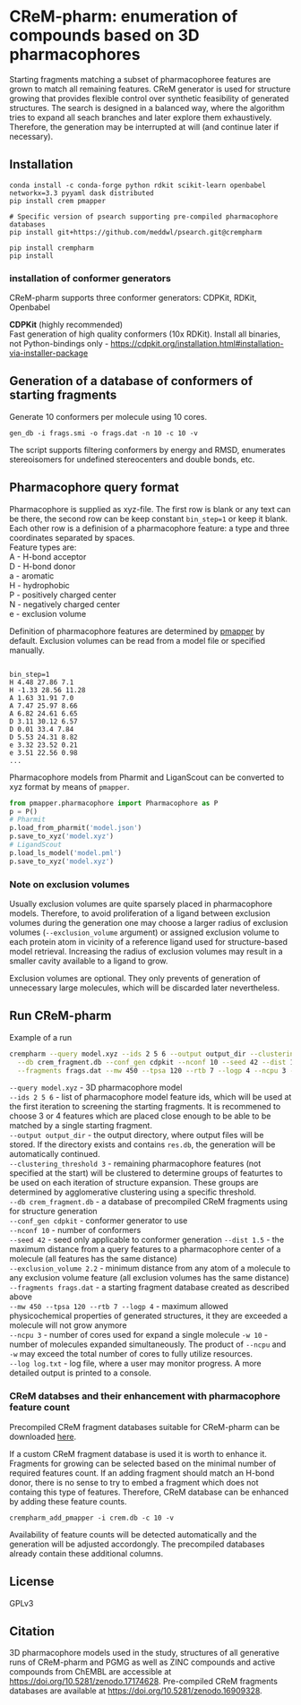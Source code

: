 # CReM-pharm: enumeration of compounds based on 3D pharmacophores

Starting fragments matching a subset of pharmacophoree features are grown to match all remaining features. CReM generator is used for structure growing that provides flexible control over synthetic feasibility of generated structures. The search is designed in a balanced way, where the algorithm tries to expand all seach branches and later explore them exhaustively. Therefore, the generation may be interrupted at will (and continue later if necessary).  

## Installation

```
conda install -c conda-forge python rdkit scikit-learn openbabel networkx=3.3 pyyaml dask distributed
pip install crem pmapper

# Specific version of psearch supporting pre-compiled pharmacophore databases
pip install git+https://github.com/meddwl/psearch.git@crempharm

pip install crempharm
pip install 
```
### installation of conformer generators

CReM-pharm supports three conformer generators: CDPKit, RDKit, Openbabel

**CDPKit** (highly recommended)  
Fast generation of high quality conformers (10x RDKit). Install all binaries, not Python-bindings only - https://cdpkit.org/installation.html#installation-via-installer-package
 
## Generation of a database of conformers of starting fragments

Generate 10 conformers per molecule using 10 cores.

```
gen_db -i frags.smi -o frags.dat -n 10 -c 10 -v
```
The script supports filtering conformers by energy and RMSD, enumerates stereoisomers for undefined stereocenters and double bonds, etc.

## Pharmacophore query format

Pharmacophore is supplied as xyz-file. The first row is blank or any text can be there, the second row can be keep constant `bin_step=1` or keep it blank. Each other row is a definision of a pharmacophore feature: a type and three coordinates separated by spaces.  
Feature types are:  
A - H-bond acceptor  
D - H-bond donor  
a - aromatic  
H - hydrophobic  
P - positively charged center  
N - negatively charged center  
e - exclusion volume  

Definition of pharmacophore features are determined by [pmapper](https://github.com/DrrDom/pmapper) by default. Exclusion volumes can be read from a model file or specified manually.

```text

bin_step=1
H 4.48 27.86 7.1
H -1.33 28.56 11.28
A 1.63 31.91 7.0
A 7.47 25.97 8.66
A 6.82 24.61 6.65
D 3.11 30.12 6.57
D 0.01 33.4 7.84
D 5.53 24.31 8.82
e 3.32 23.52 0.21
e 3.51 22.56 0.98
...
```

Pharmacophore models from Pharmit and LiganScout can be converted to xyz format by means of `pmapper`.  

```python
from pmapper.pharmacophore import Pharmacophore as P
p = P()
# Pharmit
p.load_from_pharmit('model.json')
p.save_to_xyz('model.xyz')
# LigandScout
p.load_ls_model('model.pml')
p.save_to_xyz('model.xyz')
```

### Note on exclusion volumes
Usually exclusion volumes are quite sparsely placed in pharmacophore models. Therefore, to avoid proliferation of a ligand between exclusion volumes during the generation one may choose a larger radius of exclusion volumes (`--exclusion_volume` argument) or assigned exclusion volume to each protein atom in vicinity of a reference ligand used for structure-based model retrieval. Increasing the radius of exclusion volumes may result in a smaller cavity available to a ligand to grow.

Exclusion volumes are optional. They only prevents of generation of unnecessary large molecules, which will be discarded later nevertheless.

## Run CReM-pharm

Example of a run

```bash
crempharm --query model.xyz --ids 2 5 6 --output output_dir --clustering_threshold 3 \
  --db crem_fragment.db --conf_gen cdpkit --nconf 10 --seed 42 --dist 1.5 --exclusion_volume 2.2 \
  --fragments frags.dat --mw 450 --tpsa 120 --rtb 7 --logp 4 --ncpu 3 -w 10 --log log.txt
```

`--query model.xyz` - 3D pharmacophore model  
`--ids 2 5 6` - list of pharmacophore model feature ids, which will be used at the first iteration to screening the starting fragments. It is recommened to choose 3 or 4 features which are placed close enough to be able to be matched by a single starting fragment.   
`--output output_dir` - the output directory, where output files will be stored. If the directory exists and contains `res.db`, the generation will be automatically continued.  
`--clustering_threshold 3` - remaining pharmacophore features (not specified at the start) will be clustered to determine groups of featurtes to be used on each iteration of structure expansion. These groups are determined by agglomerative clustering using a specific threshold.  
`--db crem_fragment.db` - a database of precompiled CReM fragments using for structure generation  
`--conf_gen cdpkit` - conformer generator to use  
`--nconf 10` - number of conformers  
`--seed 42` - seed only applicable to conformer generation
`--dist 1.5` - the maximum distance from a query features to a pharmacophore center of a molecule (all features has the same distance)  
`--exclusion_volume 2.2` - minimum distance from any atom of a molecule to any exclusion volume feature (all exclusion volumes has the same distance)  
`--fragments frags.dat` - a starting fragment database created as described above  
`--mw 450 --tpsa 120 --rtb 7 --logp 4` - maximum allowed physicochemical properties of generated structures, it they are exceeded a molecule will not grow anymore  
`--ncpu 3` - number of cores used for expand a single molecule
`-w 10` - number of molecules expanded simultaneously. The product of `--ncpu` and `-w` may exceed the total number of cores to fully utilize resources.  
`--log log.txt` - log file, where a user may monitor progress. A more detailed output is printed to a console.  

### CReM databses and their enhancement with pharmacophore feature count

Precompiled CReM fragment databases suitable for CReM-pharm can be downloaded [here](https://qsar4u.com/pages/crem.php).  

If a custom CReM fragment database is used it is worth to enhance it. Fragments for growing can be selected based on the minimal number of required features count. If an adding fragment should match an H-bond donor, there is no sense to try to embed a fragment which does not containg this type of features. Therefore, CReM database can be enhanced by adding these feature counts.

```
crempharm_add_pmapper -i crem.db -c 10 -v
```
Availability of feature counts will be detected automatically and the generation will be adjusted accordongly. The precompiled databases already contain these additional columns. 

## License

GPLv3

## Citation


3D pharmacophore models used in the study, structures of all generative runs of CReM-pharm and PGMG as well as ZINC compounds and active compounds from ChEMBL are accessible at https://doi.org/10.5281/zenodo.17174628. Pre-compiled CReM fragments databases are available at https://doi.org/10.5281/zenodo.16909328.
